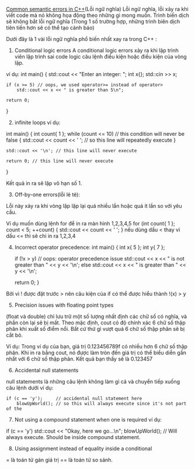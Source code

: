 [Common semantic errors in C++](https://www.learncpp.com/cpp-tutorial/common-semantic-errors-in-c/)(Lỗi ngữ nghĩa)
Lỗi ngữ nghĩa, lỗi xảy ra khi viết code mà nó không họa động theo những gì mong muốn. Trình biến dịch sẽ không bắt lỗi ngữ nghĩa (Trong 1 số trường hợp, những trình biên dịch tiên tiến hơn sẽ có thể tạo cảnh báo)

Dưới đây là 1 vài lỗi ngữ nghĩa phổ biến nhất xay ra trong C++ :

1. Conditional logic errors
A conditional logic errors xảy ra khi lập trình viên lập trình sai code logic câu lệnh điều kiện hoặc điều kiện của vòng lặp.

ví dụ:
int main()
{
    std::cout << "Enter an integer: ";
    int x{};
    std::cin >> x;

    if (x >= 5) // oops, we used operator>= instead of operator>
        std::cout << x << " is greater than 5\n";

    return 0;
}

2. infinite loops
ví dụ: 

int main()
{
    int count{ 1 };
    while (count <= 10) // this condition will never be false
    {
        std::cout << count << ' '; // so this line will repeatedly execute
    }

    std::cout << '\n'; // this line will never execute

    return 0; // this line will never execute
}

Kết quả in ra sẽ lặp vô hạn số 1.

3. Off-by-one errors(lỗi lẻ tẻ):

Lỗi này xảy ra khi vòng lặp lặp lại quá nhiều lần hoặc quá ít lần so với yêu cầu.

Ví dụ muốn dùng lệnh for để in ra màn hình 1,2,3,4,5
for (int count{ 1 }; count < 5; ++count)
    {
        std::cout << count << ' ';
    }
nếu dùng dấu < thay vì dấu <= thì sẽ chỉ in ra 1,2,3,4

4. Incorrect operator precedence:
int main()
{
    int x{ 5 };
    int y{ 7 };

    if (!x > y) // oops: operator precedence issue
        std::cout << x << " is not greater than " << y << '\n';
    else
        std::cout << x << " is greater than " << y << '\n';

    return 0;
}

Bởi vì ! được đặt trước > nên câu kiện của if có thể được hiểu thành !(x) > y

5. Precision issues with floating point types

(float và double) chỉ lưu trữ một số lượng nhất định các chữ số có nghĩa, và phần còn lại sẽ bị mất.
Theo mặc định, cout có độ chính xác 6 chữ số thập phân khi xuất số điểm nổi.
Bất cứ thứ gì vượt quá 6 chữ số thập phân sẽ bị cắt bỏ.

Ví dụ:
Trong ví dụ của bạn, giá trị 0.123456789f có nhiều hơn 6 chữ số thập phân.
Khi in ra bằng cout, nó được làm tròn đến giá trị có thể biểu diễn gần nhất với 6 chữ số thập phân.
Kết quả bạn thấy sẽ là 0.123457

6. Accidental null statements

null statements là những câu lệnh không làm gì cả và chuyển tiếp xuống câu lệnh dưới
ví dụ:

    if (c == 'y');     // accidental null statement here
        blowUpWorld(); // so this will always execute since it's not part of the 

7. Not using a compound statement when one is required
ví dụ:

if (c == 'y')
        std::cout << "Okay, here we go...\n";
        blowUpWorld(); // Will always execute.  Should be inside compound statement.

8. Using assignment instead of equality inside a conditional

= là toán tử gán giá trị
== là toán tử so sánh.